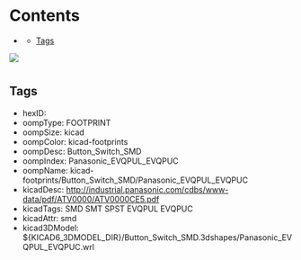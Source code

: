 



Contents
========

* [](#)
	* [Tags](#tags)
  
![][im]
# 

## Tags

- hexID: 
- oompType: FOOTPRINT
- oompSize: kicad
- oompColor: kicad-footprints
- oompDesc: Button_Switch_SMD
- oompIndex: Panasonic_EVQPUL_EVQPUC
- oompName: kicad-footprints/Button_Switch_SMD/Panasonic_EVQPUL_EVQPUC
- kicadDesc: http://industrial.panasonic.com/cdbs/www-data/pdf/ATV0000/ATV0000CE5.pdf
- kicadTags: SMD SMT SPST EVQPUL EVQPUC
- kicadAttr: smd
- kicad3DModel: ${KICAD6_3DMODEL_DIR}/Button_Switch_SMD.3dshapes/Panasonic_EVQPUL_EVQPUC.wrl



[im]: image.png

